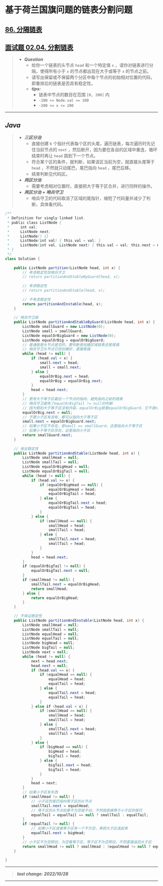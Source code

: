 # 基于荷兰国旗问题的链表分割问题

## [86. 分隔链表](https://leetcode.cn/problems/partition-list/)

## [面试题 02.04. 分割链表](https://leetcode.cn/problems/partition-list-lcci/)

> - ***Question***
>   - 给你一个链表的头节点 `head` 和一个特定值 `x` ，请你对链表进行分隔，使得所有小于 `x` 的节点都出现在大于或等于 `x` 的节点之前。
>   - 请写出保留或不保留两个分区中每个节点的初始相对位置的代码，即重排后的链表是否具有稳定性。
>   - ***tips:***
>     - 链表中节点的数目在范围 `[0, 200]` 内
>     - `-100 <= Node.val <= 100`
>     - `-200 <= x <= 200`

---

## *Java*

> - ***三区分治***
>   - 直接创建 `6` 个指针代表每个区的头尾，遍历链表，每次遍历时先记住当前节点的 `next` ，然后断开，因为要在各自的区域中重连，循环结束时再让 `head` 跳到下一个节点。
>   - 符合某个区的条件，就判断，如果该区当前为空，就直接头尾等于 `head` ，不然就只动尾巴，尾巴指向 `head` ，尾巴后移。
>   - 结束判断见代码区。
> - ***两区分治***
>   - 需要考虑相对位置时，直接把大于等于区合并，进行同样的操作。
> - ***两区分治 + 哨兵守卫***
>   - 哨兵守卫的代码取消了区域的尾指针，缩短了代码量并减少了判断，具体看代码。

```java
/**
 * Definition for singly-linked list.
 * public class ListNode {
 *     int val;
 *     ListNode next;
 *     ListNode() {}
 *     ListNode(int val) { this.val = val; }
 *     ListNode(int val, ListNode next) { this.val = val; this.next = next; }
 * }
 */
class Solution {
    
    public ListNode partition(ListNode head, int x) {
        // 考虑稳定性加哨兵守卫
        // return partitionAndStableByGuard(head, x);
        
        // 考虑稳定性
        // return partitionAndStable(head, x);
        
        // 不考虑稳定性
        return partitionAndInstable(head, x);
    }
    
    // 哨兵守卫版
    public ListNode partitionAndStableByGuard(ListNode head, int x) {
        ListNode smallGuard = new ListNode(0);
        ListNode small = smallGuard;
        ListNode equalOrBigGuard = new ListNode(0);
        ListNode equalOrBig = equalOrBigGuard;
        // 普通版是头节点是空的，要判断是创建区域链表还是尾插
        // 哨兵守卫头节点已经创建好，直接尾插
        while (head != null) {
            if (head.val < x) {
                small.next = head;
                small = small.next;
            } else {
                equalOrBig.next = head;
                equalOrBig = equalOrBig.next;
            }
            head = head.next;
        }
        // 更改大于等于区最后一个节点的指向，避免指向之前的链表
        // 哨兵守卫避免了equalOrBigTail != null的判断
        // 因为假如大于等于区没有内容，equalOrBig就是equalOrBigGuard，它不是null，它的next存在
        equalOrBig.next = null;
        // 不管小于区有没有，都可以指向大于等于区
        small.next = equalOrBigGuard.next;
        // 如果小于区不存在，即small == smallGuard，这里指向大于等于区
        // 如果小于等于区存在，这里指向小于区
        return smallGuard.next;
    }
    
    // 保证稳定性
    public ListNode partitionAndStable(ListNode head, int x) {
        ListNode smallHead = null;
        ListNode smallTail = null;
        ListNode equalOrBigHead = null;
        ListNode equalOrBigTail = null;
        while (head != null) {
            if (head.val >= x) {
                if (equalOrBigHead == null) {
                    equalOrBigHead = head;
                    equalOrBigTail = head;
                } else {
                    equalOrBigTail.next = head;
                    equalOrBigTail = head;
                }
            } else {
                if (smallHead == null) {
                    smallHead = head;
                    smallTail = head;
                } else {
                    smallTail.next = head;
                    smallTail = head;
                }
            }
            head = head.next;
        }
        if (equalOrBigTail != null) {
            equalOrBigTail.next = null;
        }
        if (smallHead != null) {
            smallTail.next = equalOrBigHead;
            return smallHead;
        } else {
            return equalOrBigHead;
        }
    }
    
    // 不保证稳定性
    public ListNode partitionAndInstable(ListNode head, int x) {
        ListNode smallHead = null;
        ListNode smallTail = null;
        ListNode equalHead = null;
        ListNode equalTail = null;
        ListNode bigHead = null;
        ListNode bigTail = null;
        ListNode next = null;
        while (head != null) {
            next = head.next;
            head.next = null;
            if (head.val == x) {
                if (equalHead == null) {
                    equalHead = head;
                    equalTail = head;
                } else {
                    equalTail.next = head;
                    equalTail = head;
                }
            } else if (head.val < x) {
                if (smallHead == null) {
                    smallHead = head;
                    smallTail = head;
                } else {
                    smallTail.next = head;
                    smallTail = head;
                }
            } else {
                if (bigHead == null) {
                    bigHead = head;
                    bigTail = head;
                } else {
                    bigTail.next = head;
                    bigTail = head;
                }
            }
            head = next;
        }
        // 如果小于区有东西
        if (smallHead != null) {
            // 小于区的尾巴指向等于区的头节点
            smallTail.next = equalHead;
            // 等于区的头节点如果不为空就不动，不然就直接等于小于区的尾巴
            equalTail = equalTail == null ? smallTail : equalTail;
        }
        if (equalTail != null) {
            // 如果小于区或者等于区有一个不为空，再把大于区连起来
            equalTail.next = bigHead;
        }
        // 小于区不为空照旧，为空看等于区，等于区不为空照旧，不然直接返回大于区
        return smallHead != null ? smallHead : (equalHead != null ? equalHead : bigHead);
    }
    
}
```

---

> ***last change: 2022/10/28***

---
